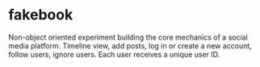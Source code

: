 # fakebook

Non-object oriented experiment building the core mechanics of a social media platform. Timeline view, add posts, log in or create a new account, follow users, ignore users. Each user receives a unique user ID.
